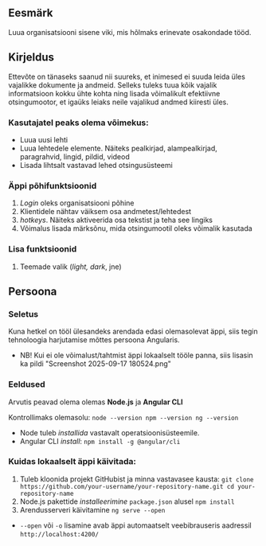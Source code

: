 ## Eesmärk
Luua organisatsiooni sisene viki, mis hõlmaks erinevate osakondade tööd.

## Kirjeldus
Ettevõte on tänaseks saanud nii suureks, et inimesed ei suuda leida üles vajalikke dokumente ja andmeid. Selleks tuleks tuua kõik vajalik informatsioon kokku ühte kohta ning lisada võimalikult efektiivne otsingumootor, et igaüks leiaks neile vajalikud andmed kiiresti üles.

### Kasutajatel peaks olema võimekus:
- Luua uusi lehti
- Luua lehtedele elemente. Näiteks pealkirjad, alampealkirjad, paragrahvid, lingid, pildid, videod
- Lisada lihtsalt vastavad lehed otsingusüsteemi

### Äppi põhifunktsioonid
1) *Login* oleks organisatsiooni põhine
2) Klientidele nähtav väiksem osa andmetest/lehtedest
3) *hotkeys*. Näiteks aktiveerida osa tekstist ja teha see lingiks
4) Võimalus lisada märksõnu, mida otsingumootil oleks võimalik kasutada

### Lisa funktsioonid
1) Teemade valik (*light, dark*, jne)

## Persoona

### Seletus
Kuna hetkel on tööl ülesandeks arendada edasi olemasolevat äppi, siis tegin tehnoloogia harjutamise mõttes persoona Angularis.
- NB! Kui ei ole võimalust/tahtmist äppi lokaalselt tööle panna, siis lisasin ka pildi "Screenshot 2025-09-17 180524.png"

### Eeldused
Arvutis peavad olema olemas **Node.js** ja **Angular CLI**

Kontrollimaks olemasolu:
`node --version
npm --version
ng --version`

- Node tuleb *installida* vastavalt operatsioonisüsteemile.
- Angular CLI *install*:
`npm install -g @angular/cli`

### Kuidas lokaalselt äppi käivitada:

1) Tuleb kloonida projekt GitHubist ja minna vastavasee kausta:
`git clone https://github.com/your-username/your-repository-name.git
cd your-repository-name`
2) Node.js pakettide *installeerimine* `package.json` alusel
`npm install`
3) Arendusserveri käivitamine
`ng serve --open`
- `--open` või `-o` lisamine avab äppi automaatselt veebibrauseris aadressil `http://localhost:4200/`


